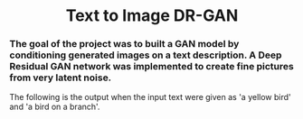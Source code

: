 <h1 align='center'> Text to Image DR-GAN</h1>
<h3>The goal of the project was to built a GAN model by conditioning generated images on a text description. A Deep Residual GAN network was implemented to create fine pictures from very latent noise. </h3>
The following is the output when the input text were given as 'a yellow bird' and 'a bird on a branch'.
<img src=''>
